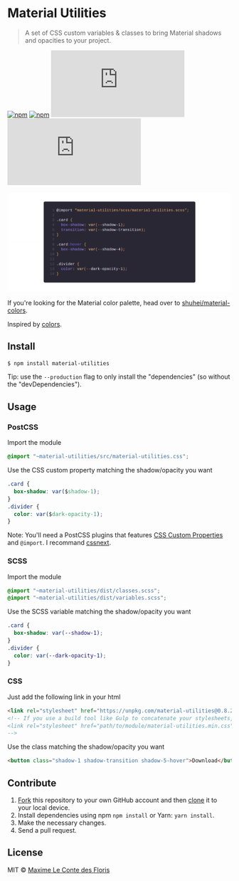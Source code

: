 # Material Utilities

> A set of CSS custom variables & classes to bring Material shadows and opacities to your project.

[![npm](https://img.shields.io/npm/v/material-utilities.svg)](https://www.npmjs.com/package/material-utilities) [![npm](https://img.shields.io/npm/dt/material-utilities.svg)](https://www.npmjs.com/package/material-utilities) ![gzip size](http://img.badgesize.io/https://unpkg.com/material-utilities/dist/material-utilities.min.css?compression=gzip&label=gzip%20size) ![size](http://img.badgesize.io/https://unpkg.com/material-utilities/dist/material-utilities.min.css?label=size)

![SCSS snippet featuring Material Utilities](screenshot.png)

If you're looking for the Material color palette, head over to [shuhei/material-colors](https://github.com/shuhei/material-colors).

Inspired by [colors](https://github.com/mrmrs/colors).

## Install

```console
$ npm install material-utilities
```

Tip: use the `--production` flag to only install the "dependencies" (so without the "devDependencies").

## Usage

### PostCSS

Import the module
```css
@import "~material-utilities/src/material-utilities.css";
```

Use the CSS custom property matching the shadow/opacity you want
```css
.card {
  box-shadow: var($shadow-1);
}
.divider {
  color: var($dark-opacity-1);
}
```

Note: You'll need a PostCSS plugins that features [CSS Custom Properties](http://www.w3.org/TR/css-variables/#defining-variables) and `@import`. I recommand [cssnext](https://github.com/MoOx/postcss-cssnext).

### SCSS

Import the module
```css
@import "~material-utilities/dist/classes.scss";
@import "~material-utilities/dist/variables.scss";
```

Use the SCSS variable  matching the shadow/opacity you want
```css
.card {
  box-shadow: var(--shadow-1);
}
.divider {
  color: var(--dark-opacity-1);
}
```

### CSS

Just add the following link in your html
```html
<link rel="stylesheet" href="https://unpkg.com/material-utilities@0.8.2/dist/material-utilities.min.css">
<!-- If you use a build tool like Gulp to concatenate your stylesheets, you should use
<link rel="stylesheet" href="path/to/module/material-utilities.min.css">
-->
```

Use the class matching the shadow/opacity you want
```html
<button class="shadow-1 shadow-transition shadow-5-hover">Download</button>
```

## Contribute

1.  [Fork](https://help.github.com/articles/fork-a-repo/) this repository to your own GitHub account and then [clone](https://help.github.com/articles/cloning-a-repository/) it to your local device.
2.  Install dependencies using npm `npm install` or Yarn: `yarn install`.
3.  Make the necessary changes.
4.  Send a pull request.

## License

MIT © [Maxime Le Conte des Floris](https://mlcdf.com)
